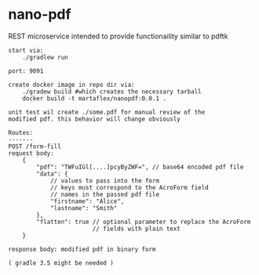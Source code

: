 # nano-pdf
REST microservice intended to provide functionaility similar to pdftk

    start via:
        ./gradlew run
    
    port: 9091

    create docker image in repo dir via:
        ./gradew build #which creates the necessary tarball
        docker build -t martaflex/nanopdf:0.0.1 .

    unit test wil create ./some.pdf for manual review of the
    modified pdf. this behavior will change obviously
    
    Routes:
    -------
    POST /form-fill
    request body:
        {
            "pdf": "TWFuIGl[....]pcyByZWF=", // base64 encoded pdf file
            "data": {
                // values to pass into the form
                // keys must correspond to the AcroForm field
                // names in the passed pdf file
                "firstname": "Alice",
                "lastname": "Smith"
            },
            "flatten": true // optional parameter to replace the AcroForm
                            // fields with plain text
        }

    response body: modified pdf in binary form

    ( gradle 3.5 might be needed )

